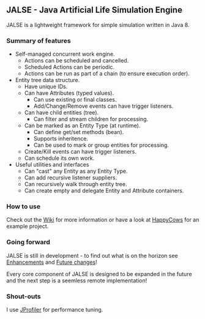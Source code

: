 ## JALSE - Java Artificial Life Simulation Engine

JALSE is a lightweight framework for simple simulation written in Java 8.

### Summary of features
* Self-managed concurrent work engine.
  * Actions can be scheduled and cancelled.
  * Scheduled Actions can be periodic.
  * Actions can be run as part of a chain (to ensure execution order).
* Entity tree data structure.
  * Have unique IDs.
  * Can have Attributes (typed values).
    * Can use existing or final classes.
    * Add/Change/Remove events can have trigger listeners.
  * Can have child entities (tree).
    * Can filter and stream children for processing.
  * Can be marked as an Entity Type (at runtime).
    * Can define get/set methods (bean).
    * Supports inheritence.
    * Can be used to mark or group entities for processing.
  * Create/Kill events can have trigger listeners.
  * Can schedule its own work.
* Useful utilities and interfaces
  * Can "cast" any Entity as any Entity Type.
  * Can add recursive listener suppliers.
  * Can recursively walk through entity tree.
  * Can create empty and delegate Entity and Attribute containers.

### How to use
Check out the [Wiki](https://github.com/Ellzord/JALSE/wiki) for more information or have a look at [HappyCows](https://github.com/Ellzord/JALSE-HappyCows) for an example project.

### Going forward
JALSE is still in development - to find out what is on the horizon see [Enhancements](https://github.com/Ellzord/JALSE/issues?q=is%3Aopen+is%3Aissue+label%3Aenhancement) and [Future changes](https://github.com/Ellzord/JALSE/wiki/Future-changes)!

Every core component of JALSE is designed to be expanded in the future and the next step is a seemless remote implementation!

### Shout-outs
I use [JProfiler](http://www.ej-technologies.com/products/jprofiler/overview.html) for performance tuning.
